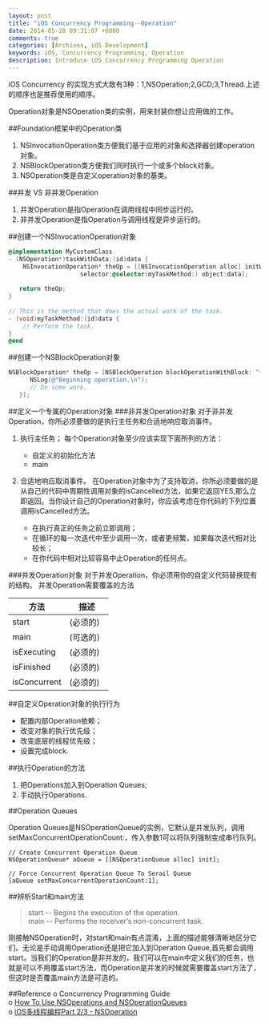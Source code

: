 ```yaml
---
layout: post
title: "iOS Concurrency Programming--Operation"
date: 2014-05-20 09:31:07 +0800
comments: true
categories: [Archives, iOS Development] 
keywords: iOS, Concurrency Programming, Operation
description: Introduce iOS Concurrency Programming Operation
---
```

iOS Concurrency 的实现方式大致有3种：1,NSOperation;2,GCD;3,Thread.上述的顺序也是推荐使用的顺序。

Operation对象是NSOperation类的实例，用来封装你想让应用做的工作。

##Foundation框架中的Operation类
1. NSInvocationOperation类方便我们基于应用的对象和选择器创建operation对象。  
2. NSBlockOperation类方便我们同时执行一个或多个block对象。  
3. NSOperation类是自定义operation对象的基类。  

##并发 VS 非并发Operation
1. 并发Operation是指Operation在调用线程中同步运行的。  
2. 非并发Operation是指Operation与调用线程是异步运行的。

##创建一个NSInvocationOperation对象
``` objective-c
@implementation MyCustomClass
- (NSOperation*)taskWithData:(id)data {
    NSInvocationOperation* theOp = [[NSInvocationOperation alloc] initWithTarget:self
                    selector:@selector(myTaskMethod:) object:data];
 
   return theOp;
}
 
// This is the method that does the actual work of the task.
- (void)myTaskMethod:(id)data {
    // Perform the task.
}
@end
```
<!-- more -->

##创建一个NSBlockOperation对象

``` objective-c
NSBlockOperation* theOp = [NSBlockOperation blockOperationWithBlock: ^{
      NSLog(@"Beginning operation.\n");
      // Do some work.
   }];
```

##定义一个专属的Operation对象
###非并发Operation对象
对于非并发Operation，你所必须要做的是执行主任务和合适地响应取消事件。

1. 执行主任务；
每个Operation对象至少应该实现下面所列的方法：
	* 自定义的初始化方法
	* main

2. 合适地响应取消事件。
在Operation对象中为了支持取消，你所必须要做的是从自己的代码中周期性调用对象的isCancelled方法，如果它返回YES,那么立即返回。当你设计自己的Operation对象时，你应该考虑在你代码的下列位置调用isCancelled方法。
	* 在执行真正的任务之前立即调用；
	* 在循环的每一次迭代中至少调用一次，或者更频繁，如果每次迭代相对比较长；
	* 在你代码中相对比较容易中止Operation的任何点。


###并发Operation对象
对于并发Operation，你必须用你的自定义代码替换现有的结构。
并发Operation需要覆盖的方法  

| 方法 | 描述  |    
|---- | ----- |  
| start			| (必须的)     
| main			| (可选的） 
| isExecuting 	| (必须的)   
| isFinished 	| (必须的)   
| isConcurrent 	| (必须的)    

##自定义Operation对象的执行行为
* 配置内部Operation依赖；
* 改变对象的执行优先级；
* 改变底层的线程优先级；
* 设置完成block.

##执行Operation的方法

1. 把Operations加入到Operation Queues;  
2. 手动执行Operations.

##Operation Queues

Operation Queues是NSOperationQueue的实例，它默认是并发队列，调用setMaxConcurrentOperationCount:，传入参数1可以将队列强制变成串行队列。

```
// Create Concurrent Operation Queue
NSOperationQueue* aQueue = [[NSOperationQueue alloc] init];

// Force Concurrent Operation Queue To Serail Queue
[aQueue setMaxConcurrentOperationCount:1];
```


##辨析Start和main方法
>start -- Begins the execution of the operation.     
>main -- Performs the receiver’s non-concurrent task.

刚接触NSOperation时，对start和main有点混淆，上面的描述能够清晰地区分它们。无论是手动调用Operation还是把它加入到Operation Queue,首先都会调用start。当我们的Operation是非并发的，我们可以在main中定义我们的任务，也就是可以不用覆盖start方法，而Operation是并发的时候就需要覆盖start方法了，但这时是否覆盖main方法是可选的。


##Reference
o Concurrency Programming Guide  
o [How To Use NSOperations and NSOperationQueues](http://www.raywenderlich.com/19788/how-to-use-nsoperations-and-nsoperationqueues)     
o [iOS多线程编程Part 2/3 - NSOperation](http://www.hrchen.com/2013/06/multi-threading-programming-of-ios-part-2/)  
